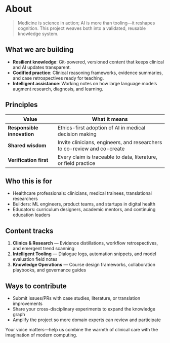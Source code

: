 # About

> Medicine is science in action; AI is more than tooling—it reshapes cognition. This project weaves both into a validated, reusable knowledge system.

## What we are building

- **Resilient knowledge**: Git-powered, versioned content that keeps clinical and AI updates transparent.
- **Codified practice**: Clinical reasoning frameworks, evidence summaries, and case retrospectives ready for teaching.
- **Intelligent assistance**: Working notes on how large language models augment research, diagnosis, and learning.

## Principles

| Value | What it means |
| --- | --- |
| **Responsible innovation** | Ethics-first adoption of AI in medical decision making |
| **Shared wisdom** | Invite clinicians, engineers, and researchers to co-review and co-create |
| **Verification first** | Every claim is traceable to data, literature, or field practice |

## Who this is for

- Healthcare professionals: clinicians, medical trainees, translational researchers
- Builders: ML engineers, product teams, and startups in digital health
- Educators: curriculum designers, academic mentors, and continuing education leaders

## Content tracks

1. **Clinics & Research** — Evidence distillations, workflow retrospectives, and emergent trend scanning
2. **Intelligent Tooling** — Dialogue logs, automation snippets, and model evaluation field notes
3. **Knowledge Operations** — Course design frameworks, collaboration playbooks, and governance guides

## Ways to contribute

- Submit issues/PRs with case studies, literature, or translation improvements
- Share your cross-disciplinary experiments to expand the knowledge graph
- Amplify the project so more domain experts can review and participate

Your voice matters—help us combine the warmth of clinical care with the imagination of modern computing.
